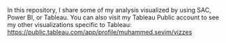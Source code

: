 In this repository, I share some of my analysis visualized by using SAC, Power BI, or Tableau. 
You can also visit my Tableau Public account to see my other visualizations specific to Tableau: https://public.tableau.com/app/profile/muhammed.sevim/vizzes
